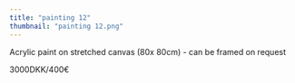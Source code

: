 ```yaml
---
title: "painting 12"
thumbnail: "painting 12.png"
---
```

Acrylic paint on stretched canvas (80x 80cm) - can be framed on request


3000DKK/400€